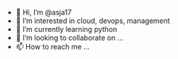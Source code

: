 - 👋 Hi, I’m @asja17
- 👀 I’m interested in cloud, devops, management
- 🌱 I’m currently learning python
- 💞️ I’m looking to collaborate on ...
- 📫 How to reach me ...

<!---
asja17/asja17 is a ✨ special ✨ repository because its `README.md` (this file) appears on your GitHub profile.
You can click the Preview link to take a look at your changes.
--->

